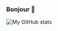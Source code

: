 ### Bonjour 👋

![My GitHub stats](https://github-readme-stats.vercel.app/api?username=En0ri4n&count_private=true)
